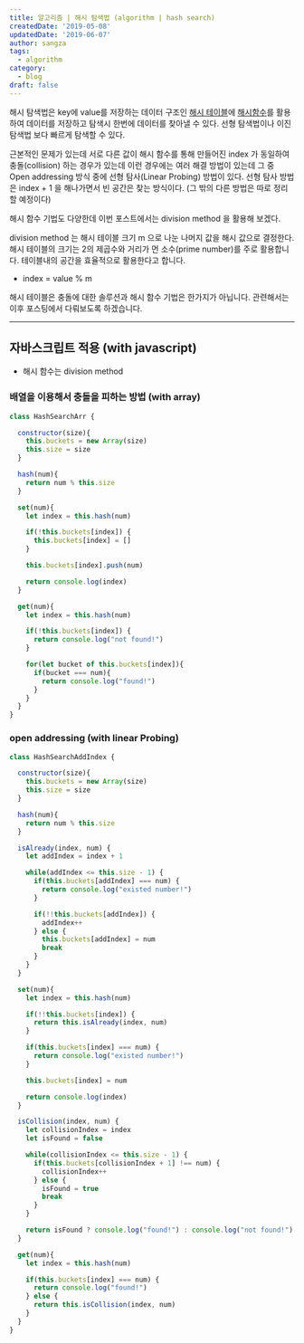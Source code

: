 ```yaml
---
title: 알고리즘 | 해시 탐색법 (algorithm | hash search)
createdDate: '2019-05-08'
updatedDate: '2019-06-07'
author: sangza
tags:
  - algorithm
category:
  - blog
draft: false
---
```


해시 탐색법은 key에 value를 저장하는 데이터 구조인 
[해시 테이블](https://ko.wikipedia.org/wiki/해시_테이블)에
[해시함수](https://ko.wikipedia.org/wiki/해시함수)를 활용하여 
데이터를 저장하고 탐색시 한번에 데이터를 찾아낼 수 있다.
선형 탐색법이나 이진 탐색법 보다 빠르게 탐색할 수 있다.

근본적인 문제가 있는데 서로 다른 값이 해시 함수를 통해 만들어진 index 가 
동일하여 충돌(collision) 하는 경우가 있는데 이런 경우에는 여러 해결 방법이 있는데 
그 중 Open addressing 방식 중에 선형 탐사(Linear Probing) 방법이 있다. 
선형 탐사 방법은 index + 1 을 해나가면서 빈 공간은 찾는 방식이다.
(그 밖의 다른 방법은 따로 정리 할 예정이다)

해시 함수 기법도 다양한데 이번 포스트에서는 division method
을 활용해 보겠다.

division method 는 해시 테이블 크기 m 으로 나눈 나머지 값을 해시 값으로 결정한다.
해시 테이블의 크기는 2의 제곱수와 거리가 먼 소수(prime number)를 주로 활용합니다. 
테이블내의 공간을 효율적으로 활용한다고 합니다.

  - index = value % m

해시 테이블은 충돌에 대한 솔루션과 해시 함수 기법은 한가지가 아닙니다. 관련해서는 이후 포스팅에서 다뤄보도록 하겠습니다.

---

## 자바스크립트 적용  (with javascript)

 - 해시 함수는 division method

### 배열을 이용해서 충돌을 피하는 방법  (with array)

```js
class HashSearchArr {

  constructor(size){
    this.buckets = new Array(size)
    this.size = size
  }

  hash(num){
    return num % this.size
  }

  set(num){
    let index = this.hash(num)

    if(!this.buckets[index]) {
      this.buckets[index] = []
    }

    this.buckets[index].push(num)

    return console.log(index)
  }

  get(num){
    let index = this.hash(num)

    if(!this.buckets[index]) {
      return console.log("not found!")
    }

    for(let bucket of this.buckets[index]){
      if(bucket === num){
        return console.log("found!")
      }
    }
  }
}
```

### open addressing  (with linear Probing)

```js
class HashSearchAddIndex {

  constructor(size){
    this.buckets = new Array(size)
    this.size = size
  }

  hash(num){
    return num % this.size
  }

  isAlready(index, num) {
    let addIndex = index + 1

    while(addIndex <= this.size - 1) {
      if(this.buckets[addIndex] === num) {
        return console.log("existed number!")
      }

      if(!!this.buckets[addIndex]) {
        addIndex++
      } else {
        this.buckets[addIndex] = num
        break
      }
    }
  }

  set(num){
    let index = this.hash(num)

    if(!!this.buckets[index]) {
      return this.isAlready(index, num)
    }

    if(this.buckets[index] === num) {
      return console.log("existed number!")
    }

    this.buckets[index] = num

    return console.log(index)
  }

  isCollision(index, num) {
    let collisionIndex = index
    let isFound = false

    while(collisionIndex <= this.size - 1) {
      if(this.buckets[collisionIndex + 1] !== num) {
        collisionIndex++
      } else {
        isFound = true
        break
      }
    }

    return isFound ? console.log("found!") : console.log("not found!")
  }

  get(num){
    let index = this.hash(num)

    if(this.buckets[index] === num) {
      return console.log("found!")
    } else {
      return this.isCollision(index, num)
    }
  }
}
```
